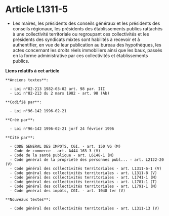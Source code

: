 # Article L1311-5

- Les maires, les présidents des conseils généraux et les présidents des conseils régionaux, les présidents des
établissements publics rattachés à une collectivité territoriale ou regroupant ces collectivités et les présidents des
syndicats mixtes sont habilités à recevoir et à authentifier, en vue de leur publication au bureau des hypothèques, les actes
concernant les droits réels immobiliers ainsi que les baux, passés en la forme administrative par ces collectivités et
établissements publics.

**Liens relatifs à cet article**

	**Anciens textes**:

	  - Loi n°82-213 1982-03-02 art. 98 par. III
	  - Loi n°82-213 du 2 mars 1982 - art. 98 (Ab)

	**Codifié par**:

	  - Loi n°96-142 1996-02-21

	**Créé par**:

	  - Loi n°96-142 1996-02-21 jorf 24 février 1996

	**Cité par**:

	  - CODE GENERAL DES IMPOTS, CGI. - art. 150 VG (M)
	  - Code de commerce - art. A444-163-3 (V)
	  - Code de la santé publique - art. L6148-1 (M)
	  - Code général de la propriété des personnes publ... - art. L2122-20 (V)
	  - Code général des collectivités territoriales - art. L1311-6-1 (V)
	  - Code général des collectivités territoriales - art. L1311-8 (V)
	  - Code général des collectivités territoriales - art. L1741-1 (M)
	  - Code général des collectivités territoriales - art. L1781-1 (T)
	  - Code général des collectivités territoriales - art. L1791-1 (M)
	  - Code général des impôts, CGI. - art. 1048 ter (V)

	**Nouveaux textes**:

	  - Code général des collectivités territoriales - art. L1311-13 (V)
